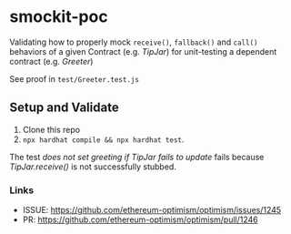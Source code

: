 # smockit-poc

Validating how to properly mock `receive()`, `fallback()` and `call()` behaviors of a given Contract (e.g. _TipJar_) for unit-testing a dependent contract (e.g. _Greeter_)

See proof in `test/Greeter.test.js`

## Setup and Validate

1. Clone this repo
2. `npx hardhat compile && npx hardhat test`.

The test _does not set greeting if TipJar fails to update_ fails because _TipJar.receive()_ is not successfully stubbed.


### Links

* ISSUE: https://github.com/ethereum-optimism/optimism/issues/1245
* PR: https://github.com/ethereum-optimism/optimism/pull/1246


